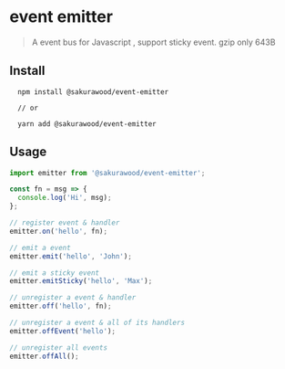 # event emitter

> A event bus for Javascript , support sticky event. gzip only 643B

## Install

```
  npm install @sakurawood/event-emitter

  // or

  yarn add @sakurawood/event-emitter
```

## Usage

```javascript
import emitter from '@sakurawood/event-emitter';
```

```javascript
const fn = msg => {
  console.log('Hi', msg);
};

// register event & handler
emitter.on('hello', fn);

// emit a event
emitter.emit('hello', 'John');

// emit a sticky event
emitter.emitSticky('hello', 'Max');

// unregister a event & handler
emitter.off('hello', fn);

// unregister a event & all of its handlers
emitter.offEvent('hello');

// unregister all events
emitter.offAll();
```
